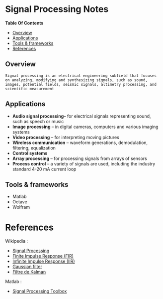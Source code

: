 # Signal Processing Notes

**Table Of Contents**
- [Overview](#overview)
- [Applications](#applications)
- [Tools \& frameworks](#tools--frameworks)
- [References](#references)


## Overview

```
Signal processing is an electrical engineering subfield that focuses on analyzing, modifying and synthesizing signals, such as sound, images, potential fields, seismic signals, altimetry processing, and scientific measurement
```

## Applications

- **Audio signal processing**– for electrical signals representing sound, such as speech or music
- **Image processing** – in digital cameras, computers and various imaging systems
- **Video processing** – for interpreting moving pictures
- **Wireless communication** – waveform generations, demodulation, filtering, equalization
- **Control systems**
- **Array processing** – for processing signals from arrays of sensors
- **Process control** – a variety of signals are used, including the industry standard 4-20 mA current loop

## Tools & frameworks

- Matlab
- Octave 
- Wolfram


# References

Wikipedia : 
- [Signal Processing](https://en.wikipedia.org/wiki/Signal_processing#:~:text=Signal%20processing%20is%20an%20electrical,altimetry%20processing%2C%20and%20scientific%20measurements.)
- [Finite Impulse Response (FIR)](https://en.wikipedia.org/wiki/Finite_impulse_response)
- [Infinite Impulse Response (IIR)](https://en.wikipedia.org/wiki/Infinite_impulse_response)
- [Gaussian filter](https://en.wikipedia.org/wiki/Gaussian_filter)
- [Filtre de Kalman](https://fr.wikipedia.org/wiki/Filtre_de_Kalman)

Matlab : 
- [Signal Processing Toolbox](https://www.mathworks.com/products/signal.html)
